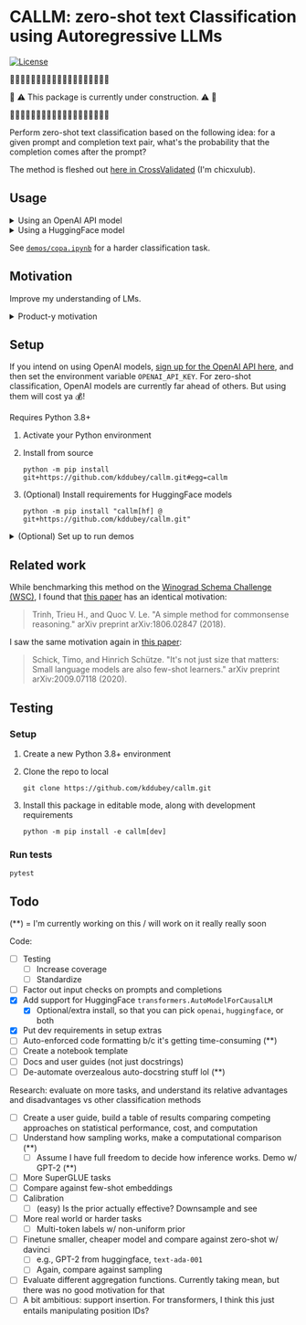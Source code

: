 # **CALLM**: zero-shot text **C**lassification using **A**utoregressive **LLM**s

[![License](https://img.shields.io/badge/License-Apache_2.0-blue.svg)](https://opensource.org/licenses/Apache-2.0)

🚧🚧🚧🚧🚧🚧🚧🚧🚧🚧🚧🚧🚧🚧🚧🚧🚧🚧🚧

🚧 ⚠️ This package is currently under construction. ⚠️ 🚧

🚧🚧🚧🚧🚧🚧🚧🚧🚧🚧🚧🚧🚧🚧🚧🚧🚧🚧🚧

Perform zero-shot text classification based on the following idea: for a given
prompt and completion text pair, what's the probability that the completion
comes after the prompt?

The method is fleshed out
[here in CrossValidated](https://stats.stackexchange.com/q/601159/337906)
(I'm chicxulub).


## Usage

<details>
<summary>Using an OpenAI API model</summary>

Let's classify
[this sentiment example](https://platform.openai.com/docs/guides/completion/classification)
from the OpenAI text completion docs.

```python
from callm.openai.classify import predict_proba

tweet = 'I loved the new Batman movie!'
prompt = f'Tweet: {tweet}\nSentiment:'

class_names = ('positive', 'neutral', 'negative')
prior       = (   1/8    ,    1/8   ,     3/4   )

pred_probs = predict_proba(prompts=[prompt],
                           completions=class_names,
                           prior=prior,
                           model='text-ada-001')

print(pred_probs.round(3))
# [[0.979 0.001 0.02 ]]

pred_class_idxs = pred_probs.argmax(axis=1)
print([class_names[pred_class_idx] for pred_class_idx in pred_class_idxs])
# ['positive']
```

</details>

<details>
<summary>Using a HuggingFace model</summary>

```python
from callm.huggingface.classify import predict_proba

tweet = 'I loved the new Batman movie!'
prompt = f'Tweet: {tweet}\nSentiment:'

class_names = ('positive', 'neutral', 'negative')
prior = None # uniform prior

pred_probs = predict_proba(prompts=[prompt],
                           completions=class_names,
                           prior=prior,
                           model='gpt2')

print(pred_probs.round(3))
# [[0.668 0.006 0.326]]

pred_class_idxs = pred_probs.argmax(axis=1)
print([class_names[pred_class_idx] for pred_class_idx in pred_class_idxs])
# ['positive']
```
</details>

See [`demos/copa.ipynb`](https://github.com/kddubey/callm/blob/main/demos/copa.ipynb)
for a harder classification task.


## Motivation

Improve my understanding of LMs.

<details>
<summary>Product-y motivation</summary>

Create a more usable zero-shot text classification interface than
[classification via sampling](https://platform.openai.com/docs/guides/completion/classification) (CVS).
[Cookbook here](https://docs.google.com/document/d/1rqj7dkuvl7Byd5KQPUJRxc19BJt8wo0yHNwK84KfU3Q/edit).
With this package's `predict_proba` interface, you no longer have to:
  1. study sampled completion strings which aren't in your label set
  2. figure out how to map them back to the label set
  3. figure out how to transform or point multi-token labels to single tokens,
     ignoring their semantics if they were transformed
  4. ignore your prior over multi-token labels.

This package tries to do one thing well: classification. I'll assess it across
these dimensions: statistical performance, computational performance, and
usability.
</details>

## Setup

If you intend on using OpenAI models,
[sign up for the OpenAI API here](https://openai.com/api/), and then set the 
environment variable `OPENAI_API_KEY`. For zero-shot classification, OpenAI 
models are currently far ahead of others. But using them will cost ya 💰!

Requires Python 3.8+

1. Activate your Python environment

2. Install from source

   ```
   python -m pip install git+https://github.com/kddubey/callm.git#egg=callm
   ```

3. (Optional) Install requirements for HuggingFace models

   ```
   python -m pip install "callm[hf] @ git+https://github.com/kddubey/callm.git"
   ```

<details>
<summary>(Optional) Set up to run demos</summary>

1. Activate your Python environment

2. Install requirements to run `demos`

   ```
   python -m pip install "callm[demos] @ git+https://github.com/kddubey/callm.git"
   ```
</details>


## Related work

While benchmarking this method on the
[Winograd Schema Challenge (WSC)](https://cs.nyu.edu/~davise/papers/WinogradSchemas/WS.html),
I found that [this paper](https://arxiv.org/abs/1806.02847) has an
identical motivation:

> Trinh, Trieu H., and Quoc V. Le. "A simple method for commonsense reasoning." arXiv preprint arXiv:1806.02847 (2018).

I saw the same motivation again in
[this paper](https://arxiv.org/abs/2009.07118):

> Schick, Timo, and Hinrich Schütze. "It's not just size that matters: Small language models are also few-shot learners." arXiv preprint arXiv:2009.07118 (2020).


## Testing

### Setup

1. Create a new Python 3.8+ environment

2. Clone the repo to local

   ```
   git clone https://github.com/kddubey/callm.git
   ```

3. Install this package in editable mode, along with development requirements

   ```
   python -m pip install -e callm[dev]
   ```

### Run tests

```
pytest
```


## Todo

(**) = I'm currently working on this / will work on it really really soon

Code:
- [ ] Testing
  - [ ] Increase coverage
  - [ ] Standardize
- [ ] Factor out input checks on prompts and completions
- [x] Add support for HuggingFace `transformers.AutoModelForCausalLM`
  - [x] Optional/extra install, so that you can pick `openai`, `huggingface`, or
  both
- [x] Put dev requirements in setup extras
- [ ] Auto-enforced code formatting b/c it's getting time-consuming (**)
- [ ] Create a notebook template
- [ ] Docs and user guides (not just docstrings)
- [ ] De-automate overzealous auto-docstring stuff lol (**)

Research: evaluate on more tasks, and understand its relative advantages and
disadvantages vs other classification methods

- [ ] Create a user guide, build a table of results comparing competing
  approaches on statistical performance, cost, and computation
- [ ] Understand how sampling works, make a computational comparison (**)
  - [ ] Assume I have full freedom to decide how inference works. Demo w/
  GPT-2 (**)
- [ ] More SuperGLUE tasks
- [ ] Compare against few-shot embeddings
- [ ] Calibration
  - [ ] (easy) Is the prior actually effective? Downsample and see
- [ ] More real world or harder tasks
  - [ ] Multi-token labels w/ non-uniform prior
- [ ] Finetune smaller, cheaper model and compare against zero-shot w/ davinci
  - [ ] e.g., GPT-2 from huggingface, `text-ada-001`
  - [ ] Again, compare against sampling
- [ ] Evaluate different aggregation functions. Currently taking mean, but
there was no good motivation for that
- [ ] A bit ambitious: support insertion. For transformers, I think this just
entails manipulating position IDs?
